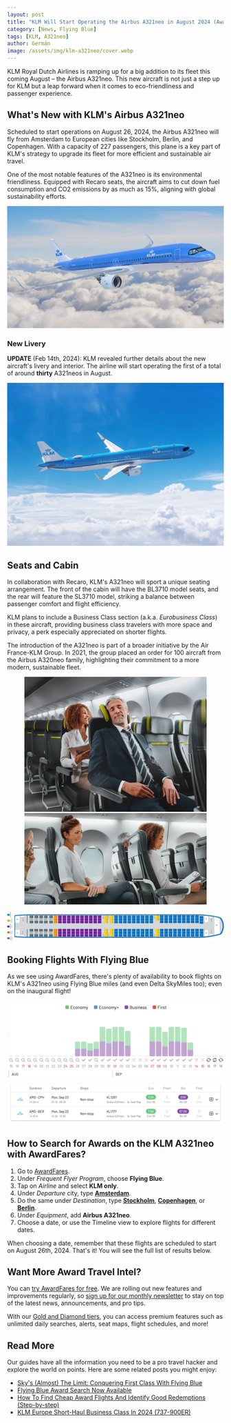 ```yaml
---
layout: post
title: "KLM Will Start Operating the Airbus A321neo in August 2024 (Awards Available)"
category: [News, Flying Blue]
tags: [KLM, A321neo]
author: Germán
image: /assets/img/klm-a321neo/cover.webp
---
```


KLM Royal Dutch Airlines is ramping up for a big addition to its fleet this coming August – the Airbus A321neo. This new aircraft is not just a step up for KLM but a leap forward when it comes to eco-friendliness and passenger experience.

## What's New with KLM's Airbus A321neo

Scheduled to start operations on August 26, 2024, the Airbus A321neo will fly from Amsterdam to European cities like Stockholm, Berlin, and Copenhagen. With a capacity of 227 passengers, this plane is a key part of KLM's strategy to upgrade its fleet for more efficient and sustainable air travel.

One of the most notable features of the A321neo is its environmental friendliness. Equipped with Recaro seats, the aircraft aims to cut down fuel consumption and CO2 emissions by as much as 15%, aligning with global sustainability efforts.

<img src="../assets/img/klm-a321neo/klm-a321neo.webp" alt="KLM A321neo flights will launch in August 2024." class="noborder"/>

### New Livery

**UPDATE** (Feb 14th, 2024): KLM revealed further details about the new aircraft's livery and interior. The airline will start operating the first of a total of around **thirty** A321neos in August.

<img src="../assets/img/klm-a321neo/a321neo-new-livery.webp" alt="KLM A321neo New Livery." class="noborder"/>

## Seats and Cabin

In collaboration with Recaro, KLM's A321neo will sport a unique seating arrangement. The front of the cabin will have the BL3710 model seats, and the rear will feature the SL3710 model, striking a balance between passenger comfort and flight efficiency.

KLM plans to include a Business Class section (a.k.a. *Eurobusiness Class*) in these aircraft, providing business class travelers with more space and privacy, a perk especially appreciated on shorter flights.

The introduction of the A321neo is part of a broader initiative by the Air France-KLM Group. In 2021, the group placed an order for 100 aircraft from the Airbus A320neo family, highlighting their commitment to a more modern, sustainable fleet.

<figure>
<img src="../assets/img/klm-a321neo/recaro-bl3710.webp" alt="KLM A321neo Recaro BL3710 seat." class="noborder"/>
<img src="../assets/img/klm-a321neo/recaro-sl3710.webp" alt="KLM A321neo Recaro sL3710 seat." class="noborder"/>
</figure>

<img src="../assets/img/klm-a321neo/klm-a321neo-seatmap.webp" alt="KLM A321neo Seatmap." class="noborder"/>

## Booking Flights With Flying Blue

As we see using AwardFares, there's plenty of availability to book flights on KLM's A321neo using Flying Blue miles (and even Delta SkyMiles too); even on the inaugural flight!

<img src="../assets/img/klm-a321neo/availability-timeline.webp" alt="Flying Blue availability on KLM A321neo ." class="noborder"/>

<img src="../assets/img/klm-a321neo/klm-a321neo-availability.webp" alt="Flying Blue availability on KLM A321neo ." class="noborder"/>

## How to Search for Awards on the KLM A321neo with AwardFares?

1. Go to [AwardFares](https://awardfares.com/signup).
2. Under *Frequent Flyer Program*, choose **Flying Blue**.
3. Tap on *Airline* and select **KLM only**.
4. Under *Departure* city, type **[Amsterdam](https://awardfares.com/search?AMS..;a:KL;e:32Q;z:flyingblue#)**.
5. Do the same under *Destination*, type **[Stockholm](https://awardfares.com/search?AMS.ARN.;a:KL;e:32Q;z:flyingblue)**, **[Copenhagen](https://awardfares.com/search?AMS.CPH.;a:KL;e:32Q;z:flyingblue)**, or **[Berlin](https://awardfares.com/search?AMS.BER.;a:KL;e:32Q;z:flyingblue)**.
6. Under *Equipment*, add **Airbus A321neo**.
7. Choose a date, or use the Timeline view to explore flights for different dates.

When choosing a date, remember that these flights are scheduled to start on August 26th, 2024. That's it! You will see the full list of results below.

## Want More Award Travel Intel?

You can [try AwardFares for free](https://awardfares.com/). We are rolling out new features and improvements regularly, so [sign up for our monthly newsletter](https://awardfares.com/newsletter) to stay on top of the latest news, announcements, and pro tips.

With our [Gold and Diamond tiers](https://awardfares.com/pricing), you can access premium features such as unlimited daily searches, alerts, seat maps, flight schedules, and more!

## Read More

Our guides have all the information you need to be a pro travel hacker and explore the world on points. Here are some related posts you might enjoy:

- [Sky's (Almost) The Limit: Conquering First Class With Flying Blue](https://blog.awardfares.com/flying-blue-skyteam-first-class/)
- [Flying Blue Award Search Now Available](https://blog.awardfares.com/introducing-flying-blue/)
- [How To Find Cheap Award Flights And Identify Good Redemptions (Step-by-step)](https://blog.awardfares.com/how-to-find-cheap-award-flights/)
- [KLM Europe Short-Haul Business Class In 2024 (737-900ER)](https://blog.awardfares.com/klm-europe-business-ams-cph/)